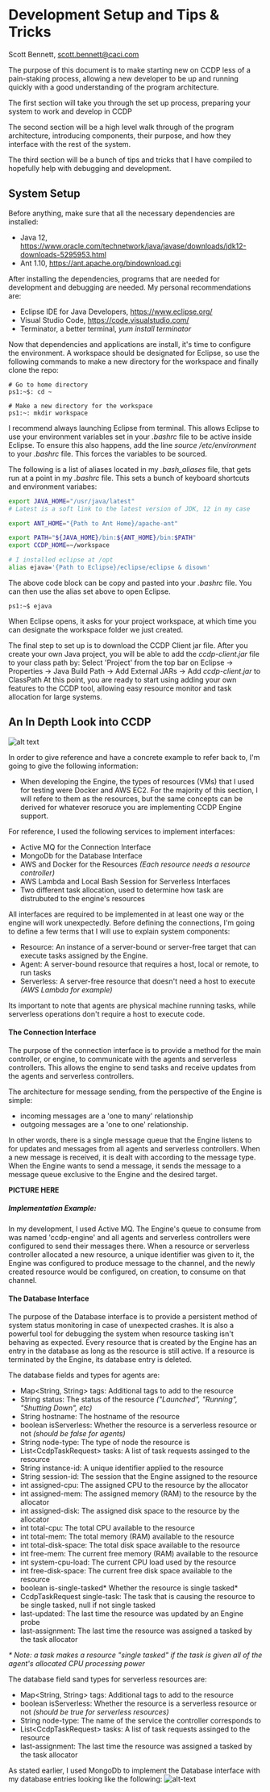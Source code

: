 Development Setup and Tips & Tricks
===================================

Scott Bennett, scott.bennett@caci.com

The purpose of this document is to make starting new on CCDP less of a pain-staking process, allowing a new developer to be up and running quickly with a good understanding of the program architecture.

The first section will take you through the set up process, preparing your system to work and develop in CCDP

The second section will be a high level walk through of the program architecture, introducing components, their purpose, and how they interface with the rest of the system.

The third section will be a bunch of tips and tricks that I have compiled to hopefully help with debugging and development.

System Setup
------------

Before anything, make sure that all the necessary dependencies are installed:

- Java 12, https://www.oracle.com/technetwork/java/javase/downloads/jdk12-downloads-5295953.html
- Ant 1.10, https://ant.apache.org/bindownload.cgi

After installing the dependencies, programs that are needed for development and debugging are needed. My personal recommendations are:

- Eclipse IDE for Java Developers, https://www.eclipse.org/
- Visual Studio Code, https://code.visualstudio.com/
- Terminator, a better terminal, *yum install terminator*

Now that dependencies and applications are install, it's time to configure the environment. A workspace should be designated for Eclipse, so use the following commands to make a new directory for the workspace and finally clone the repo:

```shell
# Go to home directory
ps1:~$: cd ~

# Make a new directory for the workspace
ps1:~: mkdir workspace
```

I recommend always launching Eclipse from terminal. This allows Eclipse to use your environment variables set in your *.bashrc* file to be active inside Eclipse. To ensure this also happens, add the line
*source /etc/environment*
to your *.bashrc* file. This forces the variables to be sourced.

The following is a list of aliases located in my *.bash_aliases* file, that gets run at a point in my *.bashrc* file. This sets a bunch of keyboard shortcuts and environment variabes:

```bash
export JAVA_HOME="/usr/java/latest" 
# Latest is a soft link to the latest version of JDK, 12 in my case

export ANT_HOME="{Path to Ant Home}/apache-ant"

export PATH="${JAVA_HOME}/bin:${ANT_HOME}/bin:$PATH"
export CCDP_HOME=~/workspace

# I installed eclipse at /opt
alias ejava='{Path to Eclipse}/eclipse/eclipse & disown'
```

The above code block can be copy and pasted into your *.bashrc* file. You can then use the alias set above to open Eclipse.

```shell
ps1:~$ ejava
```

When Eclipse opens, it asks for your project workspace, at which time you can designate the workspace folder we just created.

The final step to set up is to download the CCDP Client jar file. After you create your own Java project, you will be able to add the *ccdp-client.jar* file to your class path by:
Select 'Project' from the top bar on Eclipse -> Properties -> Java Build Path -> Add External JARs -> Add *ccdp-client.jar* to ClassPath
At this point, you are ready to start using adding your own features to the CCDP tool, allowing easy resource monitor and task allocation for large systems.

An In Depth Look into CCDP
--------------------------

![alt text](./CcdpArchitecture.png "CCDP Engine Architecture")

In order to give reference and have a concrete example to refer back to, I'm going to give the following information:

- When developing the Engine, the types of resources (VMs) that I used for testing were Docker and AWS EC2. For the majority of this section, I will refere to them as the resources, but the same concepts can be derived for whatever resoruce you are implementing CCDP Engine support.

For reference, I used the following services to implement interfaces:

- Active MQ for the Connection Interface
- MongoDb for the Database Interface
- AWS and Docker for the Resources *(Each resource needs a resource controller)*
- AWS Lambda and Local Bash Session for Serverless Interfaces
- Two different task allocation, used to determine how task are distrubuted to the engine's resources

All interfaces are required to be implemented in at least one way or the engine will work unexpectedly. Before defining the connections, I'm going to define a few terms that I will use to explain system components:

- Resource: An instance of a server-bound or server-free target that can execute tasks assigned by the Engine.
- Agent: A server-bound resource that requires a host, local or remote, to run tasks
- Serverless: A server-free resource that doesn't need a host to execute *(AWS Lambda for example)*

Its important to note that agents are physical machine running tasks, while serverless operations don't require a host to execute code.

#### The Connection Interface

The purpose of the connection interface is to provide a method for the main controller, or engine, to communicate with the agents and serverless controllers. This allows the engine to send tasks and receive updates from the agents and serverless controllers.

The architecture for message sending, from the perspective of the Engine is simple:

- incoming messages are a 'one to many' relationship
- outgoing messages are a 'one to one' relationship.

In other words, there is a single message queue that the Engine listens to for updates and messages from all agents and serverless controllers. When a new message is received, it is dealt with according to the message type. When the Engine wants to send a message, it sends the message to a message queue exclusive to the Engine and the desired target.

**PICTURE HERE**

##### Implementation Example:

In my development, I used Active MQ. The Engine's queue to consume from was named 'ccdp-engine' and all agents and serverless controllers were configured to send their messages there. When a resource or serverless controller allocated a new resource, a unique identifier was given to it, the Engine was configured to produce message to the channel, and the newly created resource would be configured, on creation, to consume on that channel.

#### The Database Interface

The purpose of the Database interface is to provide a persistent method of system status monitoring in case of unexpected crashes. It is also a powerful tool for debugging the system when resource tasking isn't behaving as expected. Every resource that is created by the Engine has an entry in the database as long as the resource is still active. If a resource is terminated by the Engine, its database entry is deleted. 

The database fields and types for agents are:

- Map<String, String> tags: Additional tags to add to the resource
- String status: The status of the resource *("Launched", "Running", "Shutting Down", etc)*
- String hostname: The hostname of the resource
- boolean isServerless: Whether the resource is a serverless resource or not *(should be false for agents)*
- String node-type: The type of node the resource is
- List\<CcdpTaskRequest> tasks: A list of task requests assinged to the resource
- String instance-id: A unique identifier applied to the resource
- String session-id: The session that the Engine assigned to the resource
- int assigned-cpu: The assigned CPU to the resource by the allocator
- int assigned-mem: The assigned memory (RAM) to the resource by the allocator
- int assigned-disk: The assigned disk space to the resource by the allocator
- int total-cpu: The total CPU available to the resource
- int total-mem: The total memory (RAM) available to the resource
- int total-disk-space: The total disk space available to the resource
- int free-mem: The current free memory (RAM) available to the resource
- int system-cpu-load: The current CPU load used by the resource
- int free-disk-space: The current free disk space available to the resource
- boolean is-single-tasked* Whether the resource is single tasked*
- CcdpTaskRequest single-task: The task that is causing the resource to be single tasked, null if not single tasked
- last-updated: The last time the resource was updated by an Engine probe
- last-assignment: The last time the resource was assigned a tasked by the task allocator

*\* Note: a task makes a resource "single tasked" if the task is given all of the agent's allocated CPU processing power*

The database field sand types for serverless resources are:

- Map<String, String> tags: Additional tags to add to the resource
- boolean isServerless: Whether the resource is a serverless resource or not *(should be true for serverless resources)*
- String node-type: The name of the service the controller corresponds to
- List\<CcdpTaskRequest> tasks: A list of task requests assinged to the resource
- last-assignment: The last time the resource was assigned a tasked by the task allocator

As stated earlier, I used MongoDb to implement the Database interface with my database entries looking like the following:
![alt-text](./DatabaseSS.png)
